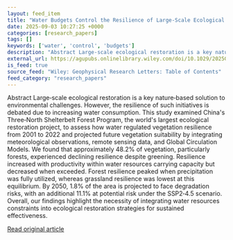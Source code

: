 ```yaml
---
layout: feed_item
title: "Water Budgets Control the Resilience of Large‐Scale Ecological Restoration"
date: 2025-09-03 10:27:25 +0000
categories: [research_papers]
tags: []
keywords: ['water', 'control', 'budgets']
description: "Abstract Large‐scale ecological restoration is a key nature‐based solution to environmental challenges"
external_url: https://agupubs.onlinelibrary.wiley.com/doi/10.1029/2025GL116914?af=R
is_feed: true
source_feed: "Wiley: Geophysical Research Letters: Table of Contents"
feed_category: "research_papers"
---
```


Abstract Large‐scale ecological restoration is a key nature‐based solution to environmental challenges. However, the resilience of such initiatives is debated due to increasing water consumption. This study examined China's Three‐North Shelterbelt Forest Program, the world's largest ecological restoration project, to assess how water regulated vegetation resilience from 2001 to 2022 and projected future vegetation suitability by integrating meteorological observations, remote sensing data, and Global Circulation Models. We found that approximately 48.2% of vegetation, particularly forests, experienced declining resilience despite greening. Resilience increased with productivity within water resources carrying capacity but decreased when exceeded. Forest resilience peaked when precipitation was fully utilized, whereas grassland resilience was lowest at this equilibrium. By 2050, 1.8% of the area is projected to face degradation risks, with an additional 11.1% at potential risk under the SSP2‐4.5 scenario. Overall, our findings highlight the necessity of integrating water resources constraints into ecological restoration strategies for sustained effectiveness.

[Read original article](https://agupubs.onlinelibrary.wiley.com/doi/10.1029/2025GL116914?af=R)
